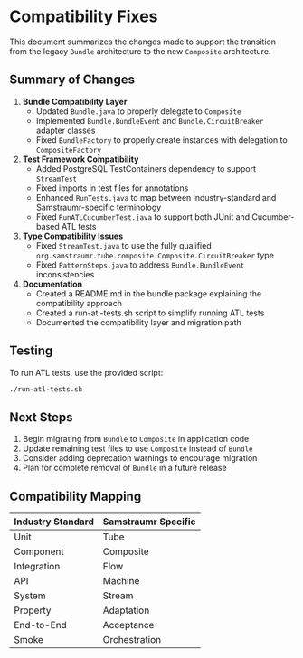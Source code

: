 <!--
Copyright (c) 2025 Eric C. Mumford (@heymumford)

This software was developed with analytical assistance from AI tools 
including Claude 3.7 Sonnet, Claude Code, and Google Gemini Deep Research,
which were used as paid services. All intellectual property rights 
remain exclusively with the copyright holder listed above.

Licensed under the Mozilla Public License 2.0
-->


# Compatibility Fixes

This document summarizes the changes made to support the transition from the legacy `Bundle` architecture to the new `Composite` architecture.

## Summary of Changes

1. **Bundle Compatibility Layer**
   - Updated `Bundle.java` to properly delegate to `Composite`
   - Implemented `Bundle.BundleEvent` and `Bundle.CircuitBreaker` adapter classes
   - Fixed `BundleFactory` to properly create instances with delegation to `CompositeFactory`
2. **Test Framework Compatibility**
   - Added PostgreSQL TestContainers dependency to support `StreamTest`
   - Fixed imports in test files for annotations
   - Enhanced `RunTests.java` to map between industry-standard and Samstraumr-specific terminology
   - Fixed `RunATLCucumberTest.java` to support both JUnit and Cucumber-based ATL tests
3. **Type Compatibility Issues**
   - Fixed `StreamTest.java` to use the fully qualified `org.samstraumr.tube.composite.Composite.CircuitBreaker` type
   - Fixed `PatternSteps.java` to address `Bundle.BundleEvent` inconsistencies
4. **Documentation**
   - Created a README.md in the bundle package explaining the compatibility approach
   - Created a run-atl-tests.sh script to simplify running ATL tests
   - Documented the compatibility layer and migration path

## Testing

To run ATL tests, use the provided script:

```bash
./run-atl-tests.sh
```

## Next Steps

1. Begin migrating from `Bundle` to `Composite` in application code
2. Update remaining test files to use `Composite` instead of `Bundle`
3. Consider adding deprecation warnings to encourage migration
4. Plan for complete removal of `Bundle` in a future release

## Compatibility Mapping

| Industry Standard | Samstraumr Specific |
|-------------------|---------------------|
| Unit              | Tube                |
| Component         | Composite           |
| Integration       | Flow                |
| API               | Machine             |
| System            | Stream              |
| Property          | Adaptation          |
| End-to-End        | Acceptance          |
| Smoke             | Orchestration       |
